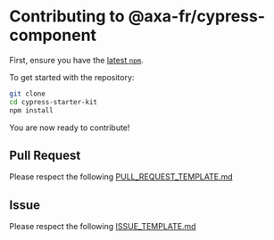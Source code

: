 # Contributing to @axa-fr/cypress-component

First, ensure you have the [latest `npm`](https://docs.npmjs.com/).

To get started with the repository:

```sh
git clone
cd cypress-starter-kit
npm install
```

You are now ready to contribute!

## Pull Request

Please respect the following [PULL_REQUEST_TEMPLATE.md](./PULL_REQUEST_TEMPLATE.md)

## Issue

Please respect the following [ISSUE_TEMPLATE.md](./ISSUE_TEMPLATE.md)
